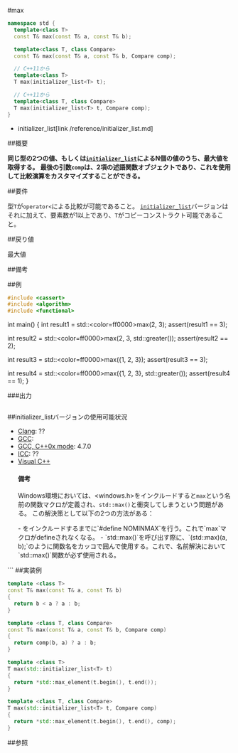 #max
```cpp
namespace std {
  template<class T>
  const T& max(const T& a, const T& b);

  template<class T, class Compare>
  const T& max(const T& a, const T& b, Compare comp);

  // C++11から
  template<class T>
  T max(initializer_list<T> t);

  // C++11から
  template<class T, class Compare>
  T max(initializer_list<T> t, Compare comp);
}
```
* initializer_list[link /reference/initializer_list.md]

##概要

<b>同じ型の2つの値、もしくは[`initializer_list`](/reference/initializer_list.md)によるN個の値のうち、最大値を取得する。</b>
<b>最後の引数`comp`は、2項の述語関数オブジェクトであり、これを使用して比較演算をカスタマイズすることができる。</b>



##要件

型`T`が`operator<`による比較が可能であること。
[`initializer_list`](/reference/initializer_list.md)バージョンはそれに加えて、要素数が1以上であり、`T`がコピーコンストラクト可能であること。


##戻り値

最大値



##備考



##例

```cpp
#include <cassert>
#include <algorithm>
#include <functional>
```

int main()
{
  int result1 = std::<color=ff0000>max</color>(2, 3);
  assert(result1 == 3);

  int result2 = std::<color=ff0000>max</color>(2, 3, std::greater<int>());
  assert(result2 == 2);

  int result3 = std::<color=ff0000>max</color>({1, 2, 3});
  assert(result3 == 3);

  int result4 = std::<color=ff0000>max</color>({1, 2, 3}, std::greater<int>());
  assert(result4 == 1);
}




###出力

```cpp
```

##initializer_listバージョンの使用可能状況

- [Clang](/implementation#clang.md): ??
- [GCC](/implementation#gcc.md): 
- [GCC, C++0x mode](/implementation#gcc.md): 4.7.0
- [ICC](/implementation#icc.md): ??
- [Visual C++](/implementation#visual_cpp.md) <h4>備考</h4>
Windows環境においては、<windows.h>をインクルードすると`max`という名前の関数マクロが定義され、`std::max()`と衝突してしまうという問題がある。
この解決策として以下の2つの方法がある：
<ol>
- <windows.h>をインクルードするまでに`#define NOMINMAX`を行う。これで`max`マクロがdefineされなくなる。
- `std::max()`を呼び出す際に、`(std::max)(a, b);`のように関数名をカッコで囲んで使用する。これで、名前解決において`std::max()`関数が必ず使用される。</ol>
```
##実装例

```cpp
template <class T>
const T& max(const T& a, const T& b)
{
  return b < a ? a : b;
}

template <class T, class Compare>
const T& max(const T& a, const T& b, Compare comp)
{
  return comp(b, a) ? a : b;
}

template <class T>
T max(std::initializer_list<T> t)
{
  return *std::max_element(t.begin(), t.end());
}

template <class T, class Compare>
T max(std::initializer_list<T> t, Compare comp)
{
  return *std::max_element(t.begin(), t.end(), comp);
}
```

##参照


